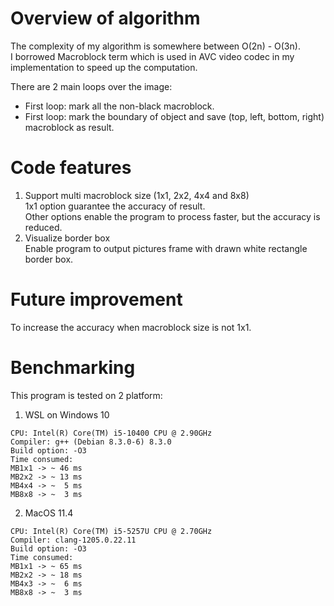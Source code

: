 # Overview of algorithm
The complexity of my algorithm is somewhere between O(2n) - O(3n).  
I borrowed Macroblock term which is used in AVC video codec in my implementation to speed up the computation.  

There are 2 main loops over the image:
- First loop: mark all the non-black macroblock.  
- First loop: mark the boundary of object and save (top, left, bottom, right) macroblock as result.  

# Code features
1. Support multi macroblock size (1x1, 2x2, 4x4 and 8x8)  
1x1 option guarantee the accuracy of result.  
Other options enable the program to process faster, but the accuracy is reduced.
2. Visualize border box  
Enable program to output pictures frame with drawn white rectangle border box.

# Future improvement
To increase the accuracy when macroblock size is not 1x1.

# Benchmarking
This program is tested on 2 platform:  
1. WSL on Windows 10
```
CPU: Intel(R) Core(TM) i5-10400 CPU @ 2.90GHz
Compiler: g++ (Debian 8.3.0-6) 8.3.0
Build option: -O3
Time consumed:
MB1x1 -> ~ 46 ms
MB2x2 -> ~ 13 ms
MB4x4 -> ~  5 ms
MB8x8 -> ~  3 ms
```

2. MacOS 11.4 
```
CPU: Intel(R) Core(TM) i5-5257U CPU @ 2.70GHz
Compiler: clang-1205.0.22.11
Build option: -O3
Time consumed:
MB1x1 -> ~ 65 ms
MB2x2 -> ~ 18 ms
MB4x3 -> ~  6 ms
MB8x8 -> ~  3 ms
```